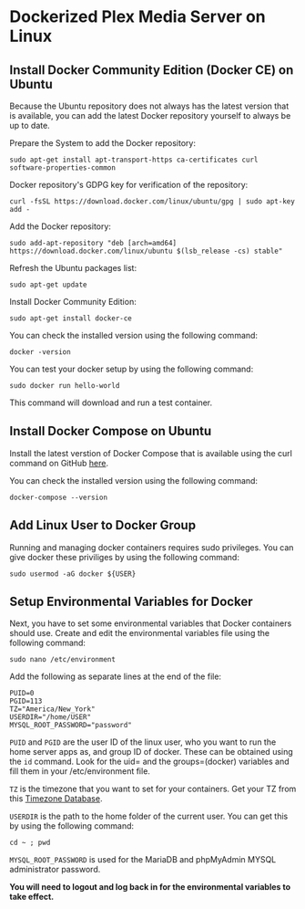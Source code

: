 # Dockerized Plex Media Server on Linux

## Install Docker Community Edition (Docker CE) on Ubuntu
Because the Ubuntu repository does not always has the latest version that is available, you can add the latest Docker repository yourself to always be up to date.

Prepare the System to add the Docker repository:

`sudo apt-get install apt-transport-https ca-certificates curl software-properties-common`

Docker repository's GDPG key for verification of the repository:

`curl -fsSL https://download.docker.com/linux/ubuntu/gpg | sudo apt-key add -`

Add the Docker repository:

`sudo add-apt-repository "deb [arch=amd64] https://download.docker.com/linux/ubuntu $(lsb_release -cs) stable"`

Refresh the Ubuntu packages list:

`sudo apt-get update`

Install Docker Community Edition:

`sudo apt-get install docker-ce`

You can check the installed version using the following command:

`docker -version`

You can test your docker setup by using the following command:

`sudo docker run hello-world`

This command will download and run a test container.
## Install Docker Compose on Ubuntu
Install the latest verstion of Docker Compose that is available using the curl command on GitHub [here](https://github.com/docker/compose/releases).

You can check the installed version using the following command:

`docker-compose --version`

## Add Linux User to Docker Group
Running and managing docker containers requires sudo privileges. You can give docker these priviliges by using the following command:
    
`sudo usermod -aG docker ${USER}`

## Setup Environmental Variables for Docker
Next, you have to set some environmental variables that Docker containers should use.
Create and edit the environmental variables file using the following command:

`sudo nano /etc/environment`

Add the following as separate lines at the end of the file:

```
PUID=0
PGID=113
TZ="America/New_York"
USERDIR="/home/USER"
MYSQL_ROOT_PASSWORD="password"
```

`PUID` and `PGID` are the user ID of the linux user, who you want to run the home server apps as, and group ID of docker. These can be obtained using the `id` command. Look for the uid= and the groups=(docker) variables and fill them in your /etc/environment file.

`TZ` is the timezone that you want to set for your containers. Get your TZ from this [Timezone Database](https://en.wikipedia.org/wiki/List_of_tz_database_time_zones).

`USERDIR` is the path to the home folder of the current user. You can get this by using the following command:
    
`cd ~ ; pwd`

`MYSQL_ROOT_PASSWORD` is used for the MariaDB and phpMyAdmin MYSQL administrator password.

**You will need to logout and log back in for the environmental variables to take effect.**
